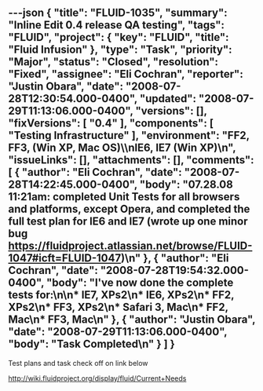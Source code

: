 ---json
{
  "title": "FLUID-1035",
  "summary": "Inline Edit 0.4 release QA testing",
  "tags": "FLUID",
  "project": {
    "key": "FLUID",
    "title": "Fluid Infusion"
  },
  "type": "Task",
  "priority": "Major",
  "status": "Closed",
  "resolution": "Fixed",
  "assignee": "Eli Cochran",
  "reporter": "Justin Obara",
  "date": "2008-07-28T12:30:54.000-0400",
  "updated": "2008-07-29T11:13:06.000-0400",
  "versions": [],
  "fixVersions": [
    "0.4"
  ],
  "components": [
    "Testing Infrastructure"
  ],
  "environment": "FF2, FF3, (Win XP, Mac OS)\\\nIE6, IE7 (Win XP)\n",
  "issueLinks": [],
  "attachments": [],
  "comments": [
    {
      "author": "Eli Cochran",
      "date": "2008-07-28T14:22:45.000-0400",
      "body": "07.28.08 11:21am: completed Unit Tests for all browsers and platforms, except Opera, and completed the full test plan for IE6 and IE7 (wrote up one minor bug <https://fluidproject.atlassian.net/browse/FLUID-1047#icft=FLUID-1047>)\n"
    },
    {
      "author": "Eli Cochran",
      "date": "2008-07-28T19:54:32.000-0400",
      "body": "I've now done the complete tests for:\n\n* IE7, XPs2\n* IE6, XPs2\n* FF2, XPs2\n* FF3, XPs2\n* Safari 3, Mac\n* FF2, Mac\n* FF3, Mac\n"
    },
    {
      "author": "Justin Obara",
      "date": "2008-07-29T11:13:06.000-0400",
      "body": "Task Completed\n"
    }
  ]
}
---
Test plans and task check off on link below

<http://wiki.fluidproject.org/display/fluid/Current+Needs>

        